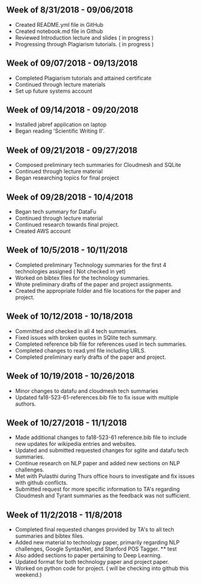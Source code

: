 
## Week of 8/31/2018 - 09/06/2018

* Created README.yml file in GitHub
* Created notebook.md file in Github
* Reviewed Introduction lecture and slides ( in progress )
* Progressing through Plagiarism tutorials. ( in progress )

## Week of 09/07/2018 - 09/13/2018

* Completed Plagiarism tutorials and attained certificate
* Continued through lecture materials
* Set up future systems account

## Week of 09/14/2018 - 09/20/2018

* Installed jabref application on laptop
* Began reading 'Scientific Writing II'. 

## Week of 09/21/2018 - 09/27/2018

* Composed preliminary tech summaries for Cloudmesh and SQLite
* Continued through lecture material
* Began researching topics for final project

## Week of 09/28/2018 - 10/4/2018

* Began tech summary for DataFu
* Continued through lecture material
* Continued research towards final project.
* Created AWS account

## Week of 10/5/2018 - 10/11/2018

* Completed preliminary Technology summaries for the first 4 technologies assigned ( Not checked in yet)
* Worked on bibtex files for the technology summaries.
* Wrote preliminary drafts of the paper and project assignments.
* Created the appropriate folder and file locations for the paper and project.

## Week of 10/12/2018 - 10/18/2018

* Committed and checked in all 4 tech summaries. 
* Fixed issues with broken quotes in SQlite tech summary.
* Completed reference bib file for references used in tech summaries. 
* Completed changes to read.yml file including URLS.
* Completed preliminary early drafts of the paper and project. 

## Week of 10/19/2018 - 10/26/2018

* Minor changes to datafu and cloudmesh tech summaries
* Updated fa18-523-61-references.bib file to fix issue with multiple authors.

## Week of 10/27/2018 - 11/1/2018

* Made additional changes to fa18-523-61 reference.bib file to include new updates for wikipedia entries and 
  websites. 
* Updated and submitted requested changes for sglite and datafu tech summaries. 
* Continue research on NLP paper and added new sections on NLP challenges. 
* Met with Pulasthi during Thurs office hours to investigate and fix issues with github conflicts. 
* Submitted request for more specific information to TA's regarding Cloudmesh and Tyrant summaries as the feedback was not sufficient. 

## Week of 11/2/2018 - 11/8/2018

* Completed final requested changes provided by TA's to all tech summaries and bibtex files.
* Added new material to technology paper, primarily regarding NLP challenges, Google SyntaxNet, and Stanford POS Tagger. 
** test
* Also added sections to paper pertaining to Deep Learning.
* Updated format for both technology paper and project paper. 
* Worked on python code for project. ( will be checking into github this weekend.)
